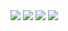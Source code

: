 <img src="https://img.shields.io/badge/<b>JavaScript</b>-F7DF1E?style=flat-square&logo=JavaScript&logoColor=FFFFFF"/>
<img src="https://img.shields.io/badge/C-A8B9CC?style=flat-square&logo=C&logoColor=FFFFFF"/>
<img src="https://img.shields.io/badge/C++-00599C?style=flat-square&logo=C++&logoColor=FFFFFF"/>
<img src="https://img.shields.io/badge/C#-239120?style=flat-square&logo=C Sharp#&logoColor=FFFFFF"/>
